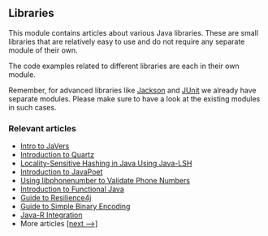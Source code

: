 ## Libraries

This module contains articles about various Java libraries. 
These are small libraries that are relatively easy to use and do not require any separate module of their own.

The code examples related to different libraries are each in their own module.

Remember, for advanced libraries like [Jackson](/jackson) and [JUnit](/testing-modules) we already have separate modules. Please make sure to have a look at the existing modules in such cases.

### Relevant articles
- [Intro to JaVers](https://www.baeldung.com/javers)
- [Introduction to Quartz](https://www.baeldung.com/quartz)
- [Locality-Sensitive Hashing in Java Using Java-LSH](https://www.baeldung.com/locality-sensitive-hashing)
- [Introduction to JavaPoet](https://www.baeldung.com/java-poet)
- [Using libphonenumber to Validate Phone Numbers](https://www.baeldung.com/java-libphonenumber)
- [Introduction to Functional Java](https://www.baeldung.com/java-functional-library)
- [Guide to Resilience4j](https://www.baeldung.com/resilience4j)
- [Guide to Simple Binary Encoding](https://www.baeldung.com/java-sbe)
- [Java-R Integration](https://www.baeldung.com/java-r-integration)
- More articles [[next -->]](/libraries-2)
